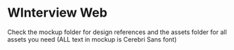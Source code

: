 # WInterview Web
Check the mockup folder for design references and the assets folder for all assets you need (ALL text in mockup is Cerebri Sans font)
